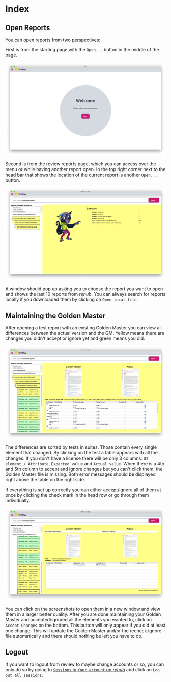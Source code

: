 # Index

## Open Reports

You can open reports from two perspectives: 

First is from the starting page with the `Open...` button in the middle of the page. 

![home](home.png)

Second is from the review reports page, which you can access over the menu or while having another report open. In the top right corner next to the head bar that shows the location of the current report is another `Open...` button. 

![overview](overview.png)

A window should pop up asking you to choose the report you want to open and shows the last 10 reports from *rehub*. You can always search for reports locally if you downloaded them by clicking on `Open local file`.

## Maintaining the Golden Master

After opening a test report with an existing Golden Master you can view all differences between the actual version and the GM. Yellow means there are changes you didn't accept or ignore yet and green means you did.

![view with open test report](report_test.png)

The differences are sorted by tests in suites. Those contain every single element that changed. By clicking on the test a table appears with all the changes. If you don't have a license there will be only 3 columns: `UI element / Attribute`, `Expected value` and `Actual value`. When there is a 4th and 5th column to accept and ignore changes but you can't click them, the Golden Master file is missing. Both error messages should be displayed right above the table on the right side. 

If everything is set up correctly you can either accept/ignore all of them at once by clicking the check mark in the head row or go through them individually. 

![check elements](report_element.png)

You can click on the screenshots to open them in a new window and view them in a larger better quality.
After you are done maintaining your Golden Master and accepted/ignored all the elements you wanted to, click on `Accept Changes` on the bottom. This button will only appear if you did at least one change.
This will update the Golden Master and/or the recheck.ignore file automatically and there should nothing be left you have to do.

## Logout

If you want to logout from review to maybe change accounts or so, you can only do so by going to [`Sessions` in `Your account` on *rehub*](https://sso.prod.cloud.retest.org/auth/realms/customer/account/sessions) and click on `Log out all sessions`.